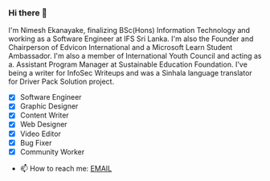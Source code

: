 ### Hi there 👋

I'm Nimesh Ekanayake, finalizing BSc(Hons) Information Technology and working as a Software Engineer at IFS Sri Lanka. I'm also the Founder and Chairperson of Edvicon International and a Microsoft Learn Student Ambassador. I'm also a member of International Youth Council and acting as a. Assistant Program Manager at Sustainable Education Foundation. I've being a writer for InfoSec Writeups and was a Sinhala language translator for Driver Pack Solution project.

- [x] Software Engineer
- [x] Graphic Designer
- [x] Content Writer
- [x] Web Designer
- [x] Video Editor
- [x] Bug Fixer
- [x] Community Worker

- 📫 How to reach me: [EMAIL](mailto:nimesh.ekanayaka7@gmail.com)

<!--
**nimeshkasun/nimeshkasun** is a ✨ _special_ ✨ repository because its `README.md` (this file) appears on your GitHub profile.

Here are some ideas to get you started:

- 🔭 I’m currently working on ...
- 🌱 I’m currently learning ...
- 👯 I’m looking to collaborate on ...
- 🤔 I’m looking for help with ...
- 💬 Ask me about ...
- 📫 How to reach me: ...
- 😄 Pronouns: ...
- ⚡ Fun fact: ...
-->

